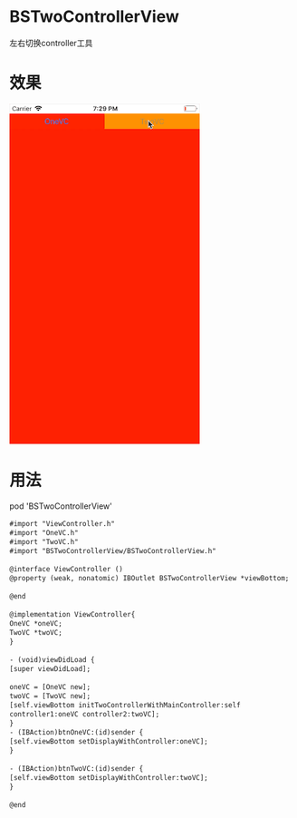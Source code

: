 # BSTwoControllerView
左右切换controller工具

# 效果
![image](https://github.com/FreeBaiShun/BSTwoControllerView/blob/master/BSTwoControllerView.gif)

# 用法
pod 'BSTwoControllerView'

```
#import "ViewController.h"
#import "OneVC.h"
#import "TwoVC.h"
#import "BSTwoControllerView/BSTwoControllerView.h"

@interface ViewController ()
@property (weak, nonatomic) IBOutlet BSTwoControllerView *viewBottom;

@end

@implementation ViewController{
OneVC *oneVC;
TwoVC *twoVC;
}

- (void)viewDidLoad {
[super viewDidLoad];

oneVC = [OneVC new];
twoVC = [TwoVC new];
[self.viewBottom initTwoControllerWithMainController:self controller1:oneVC controller2:twoVC];
}
- (IBAction)btnOneVC:(id)sender {
[self.viewBottom setDisplayWithController:oneVC];
}

- (IBAction)btnTwoVC:(id)sender {
[self.viewBottom setDisplayWithController:twoVC];
}

@end
```
